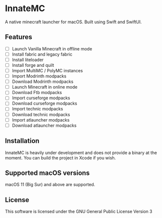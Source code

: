#  InnateMC

A native minecraft launcher for macOS. Built using Swift and SwiftUI.

## Features
- [ ] Launch Vanilla Minecraft in offline mode
- [ ] Install fabric and legacy fabric 
- [ ] Install liteloader
- [ ] Install forge and quilt
- [ ] Import MultiMC / PolyMC instances
- [ ] Import Modrinth modpacks
- [ ] Download Modrinth modpacks
- [ ] Launch Minecraft in online mode
- [ ] Download Ftb modpacks
- [ ] Import curseforge modpacks
- [ ] Download curseforge modpacks
- [ ] Import technic modpacks
- [ ] Download technic modpacks
- [ ] Import atlauncher modpacks
- [ ] Download atlauncher modpacks

## Installation
InnateMC is heavily under development and does not provide a binary at the moment. You can build the project in Xcode if you wish.

## Supported macOS versions
macOS 11 (Big Sur) and above are supported.

## License
This software is licensed under the GNU General Public License Version 3
